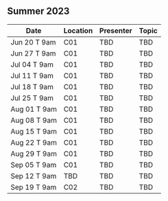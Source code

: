 ## Summer 2023

| Date             | Location     | Presenter    | Topic          |
|------------------|--------------|--------------|----------------|
| Jun 20 T 9am     |  C01         |  TBD         | TBD            |
| Jun 27 T 9am     |  C01         |  TBD         | TBD            |
| Jul 04 T 9am     |  C01         |  TBD         | TBD            |
| Jul 11 T 9am     |  C01         |  TBD         | TBD            |
| Jul 18 T 9am     |  C01         |  TBD         | TBD            |
| Jul 25 T 9am     |  C01         |  TBD         | TBD            |
| Aug 01 T 9am     |  C01         |  TBD         | TBD            |
| Aug 08 T 9am     |  C01         |  TBD         | TBD            |
| Aug 15 T 9am     |  C01         |  TBD         | TBD            |
| Aug 22 T 9am     |  C01         |  TBD         | TBD            |
| Aug 29 T 9am     |  C01         |  TBD         | TBD            |
| Sep 05 T 9am     |  C01         |  TBD         | TBD            |
| Sep 12 T 9am     |  TBD         |  TBD         | TBD            |
| Sep 19 T 9am     |  C02         |  TBD         | TBD            |
